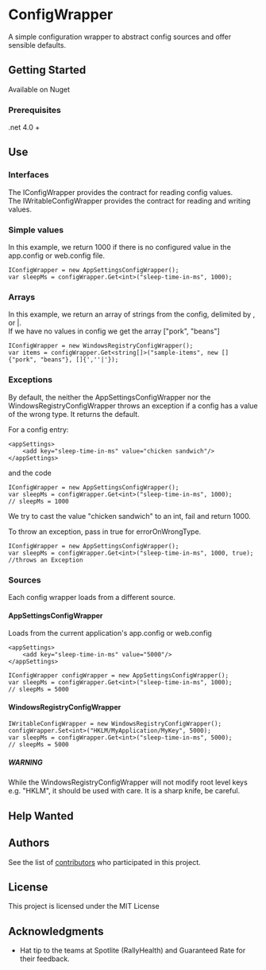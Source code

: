 # ConfigWrapper	

A simple configuration wrapper to abstract config sources and offer sensible defaults.

## Getting Started

Available on Nuget

### Prerequisites

.net 4.0 + 

## Use

### Interfaces

The IConfigWrapper provides the contract for reading config values.  
The IWritableConfigWrapper provides the contract for reading and writing values. 

### Simple values

In this example, we return 1000 if there is no configured value in the app.config or web.config file.
``` 
IConfigWrapper = new AppSettingsConfigWrapper();
var sleepMs = configWrapper.Get<int>("sleep-time-in-ms", 1000);
```

### Arrays

In this example, we return an array of strings from the config, delimited by , or |.  
If we have no values in config we get the array ["pork", "beans"]
``` 
IConfigWrapper = new WindowsRegistryConfigWrapper();
var items = configWrapper.Get<string[]>("sample-items", new [] {"pork", "beans"}, []{',''|'});
```

### Exceptions

By default, the neither the AppSettingsConfigWrapper nor the WindowsRegistryConfigWrapper throws an exception if a config has a value of the wrong type. 
It returns the default.

For a config entry:
```
<appSettings>
	<add key="sleep-time-in-ms" value="chicken sandwich"/>
</appSettings>
```

and the code
``` 
IConfigWrapper = new AppSettingsConfigWrapper();
var sleepMs = configWrapper.Get<int>("sleep-time-in-ms", 1000);
// sleepMs = 1000
```

We try to cast the value "chicken sandwich" to an int, fail and return 1000.

To throw an exception, pass in true for errorOnWrongType.
``` 
IConfigWrapper = new AppSettingsConfigWrapper();
var sleepMs = configWrapper.Get<int>("sleep-time-in-ms", 1000, true);
//throws an Exception
```

### Sources
Each config wrapper loads from a different source. 

#### AppSettingsConfigWrapper 

Loads from the current application's app.config or web.config

```
<appSettings>
	<add key="sleep-time-in-ms" value="5000"/>
</appSettings>
```

``` 
IConfigWrapper configWrapper = new AppSettingsConfigWrapper();
var sleepMs = configWrapper.Get<int>("sleep-time-in-ms", 1000);
// sleepMs = 5000
```

#### WindowsRegistryConfigWrapper 

``` 
IWritableConfigWrapper = new WindowsRegistryConfigWrapper();
configWrapper.Set<int>("HKLM/MyApplication/MyKey", 5000); 
var sleepMs = configWrapper.Get<int>("sleep-time-in-ms", 5000);
// sleepMs = 5000
```

##### WARNING

While the WindowsRegistryConfigWrapper will not modify root level keys e.g. "HKLM", it should be used with care.  It is a sharp knife, be careful.

## Help Wanted

## Authors

See the list of [contributors](https://github.com/brianbegy/ConfigWrapper/contributors) who participated in this project.

## License

This project is licensed under the MIT License 

## Acknowledgments

* Hat tip to the teams at Spotlite (RallyHealth) and Guaranteed Rate for their feedback.
